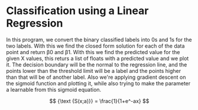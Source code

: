# Classification using a Linear Regression

In this program, we convert the binary classified labels into 0s and 1s for the two labels. With this we find the closed form solution for each of the data point and return β0 and β1. With this we find the predicted value for the given X values, this returs a list of floats with a predicted value and we plot it. The decision boundary will be the normal to the regression line, and the points lower than the threshold limit will be a label and the points higher than that will be of another label. Also we're applying gradient descent on the sigmoid function and plotting it, while also trying to make the parameter a learnable from this sigmoid equation.

$$ {\text {S(x;a)}} = \frac{1}{1+e^-ax} $$
